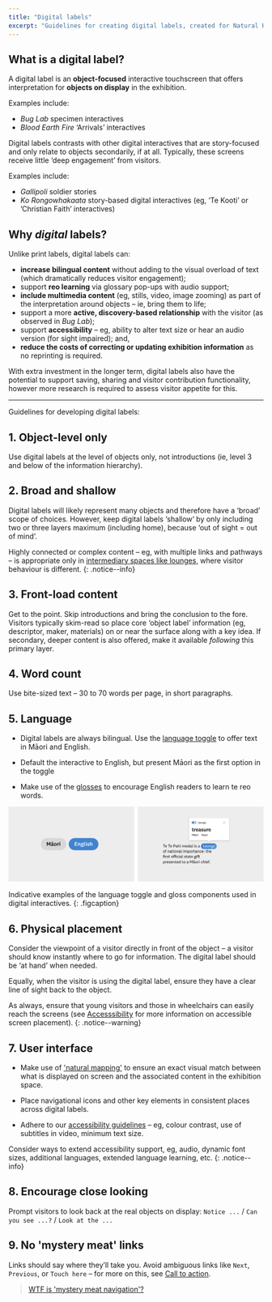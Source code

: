 ```yaml
---
title: "Digital labels"
excerpt: "Guidelines for creating digital labels, created for Natural History and History Renewal specifically."
---
```


## What is a digital label?

A digital label is an **object-focused** interactive touchscreen that offers interpretation for **objects on display** in the exhibition.

Examples include:

* _Bug Lab_ specimen interactives
* _Blood Earth Fire_ ‘Arrivals’ interactives

Digital labels contrasts with other digital interactives that are story-focused and only relate to objects secondarily, if at all. Typically, these screens receive little ‘deep engagement’ from visitors.

Examples include:

* _Gallipoli_ soldier stories
* _Ko Rongowhakaata_ story-based digital interactives (eg, ‘Te Kooti’ or ’Christian Faith’ interactives)

## Why _digital_ labels?

Unlike print labels, digital labels can:

* **increase bilingual content** without adding to the visual overload of text (which dramatically reduces visitor engagement);
* support **reo learning** via glossary pop-ups with audio support;
* **include multimedia content** (eg, stills, video, image zooming) as part of the interpretation around objects – ie, bring them to life;
* support a more **active, discovery-based relationship** with the visitor (as observed in _Bug Lab_);
* support **accessibility** – eg, ability to alter text size or hear an audio version (for sight impaired); and,
* **reduce the costs of correcting or updating exhibition information** as no reprinting is required.

With extra investment in the longer term, digital labels also have the potential to support saving, sharing and visitor contribution functionality, however more research is required to assess visitor appetite for this.

--------

Guidelines for developing digital labels:

## 1. Object-level only

Use digital labels at the level of objects only, not introductions (ie, level 3 and below of the information hierarchy).

## 2. Broad and shallow

Digital labels will likely represent many objects and therefore have a ‘broad’ scope of choices. However, keep digital labels ‘shallow‘ by only including two or three layers maximum (including home), because ‘out of sight = out of mind’. 

Highly connected or complex content – eg, with multiple links and pathways – is appropriate only in [intermediary spaces like lounges](/_pages/foundations/context/), where visitor behaviour is different.
{: .notice--info}

## 3. Front-load content

Get to the point. Skip introductions and bring the conclusion to the fore. Visitors typically skim-read so place core ‘object label’ information (eg, descriptor, maker, materials) on or near the surface along with a key idea. If secondary, deeper content is also offered, make it available *following* this primary layer.

## 4. Word count

Use bite-sized text – 30 to 70 words per page, in short paragraphs.

## 5. Language

* Digital labels are always bilingual. Use the [language toggle](/_pages/patterns/language-toggle/) to offer text in Māori and English.

* Default the interactive to English, but present Māori as the first option in the toggle

* Make use of the [glosses](/_pages/patterns/gloss/) to encourage English readers to learn te reo words.

![Language tools](/images/language-tools.png)

Indicative examples of the language toggle and gloss components used in digital interactives.
{: .figcaption}

## 6. Physical placement

Consider the viewpoint of a visitor directly in front of the object – a visitor should know instantly where to go for information. The digital label should be ‘at hand’ when needed.

Equally, when the visitor is using the digital label, ensure they have a clear line of sight back to the object.

As always, ensure that young visitors and those in wheelchairs can easily reach the screens (see [Accesssibility](/_pages/foundations/accessibility/) for more information on accessible screen placement). 
{: .notice--warning}

## 7. User interface

  *	Make use of ['natural mapping'](/_pages/principles/layout/) to ensure an exact visual match between what is displayed on screen and the associated content in the exhibition space.
  
  *	Place navigational icons and other key elements in consistent places across digital labels.
 
  *	Adhere to our [accessibility guidelines](/_pages/foundations/accessibility/) – eg, colour contrast, use of subtitles in video, minimum text size.

Consider ways to extend accessibility support, eg, audio, dynamic font sizes, additional languages, extended language learning, etc.
{: .notice--info}

## 8. Encourage close looking

Prompt visitors to look back at the real objects on display: `Notice ...` / `Can you see ...?` / `Look at the ...`

## 9. No 'mystery meat' links

Links should say where they’ll take you. Avoid ambiguous links like `Next`, `Previous`, or `Touch here` – for more on this, see [Call to action](/_pages/principles/call-to-action/).

> [WTF is 'mystery meat navigation'?](https://en.wikipedia.org/wiki/Mystery_meat_navigation)
